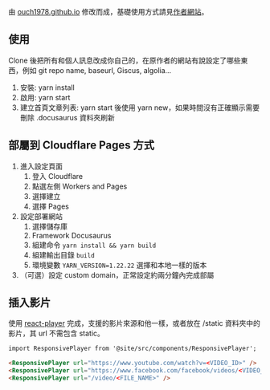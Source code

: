 由 [ouch1978.github.io](https://github.com/Ouch1978/ouch1978.github.io) 修改而成，基礎使用方式請見[作者網站](https://ouch1978.github.io/)。

## 使用

Clone 後把所有和個人訊息改成你自己的，在原作者的網站有說設定了哪些東西，例如 git repo name, baseurl, Giscus, algolia...

1. 安裝: yarn install
2. 啟用: yarn start
3. 建立首頁文章列表: yarn start 後使用 yarn new，如果時間沒有正確顯示需要刪除 .docusaurus 資料夾刷新

## 部屬到 Cloudflare Pages 方式

1. 進入設定頁面
   1. 登入 Cloudflare
   2. 點選左側 Workers and Pages
   3. 選擇建立
   4. 選擇 Pages
2. 設定部署網站
   1. 選擇儲存庫
   2. Framework Docusaurus
   3. 組建命令 `yarn install && yarn build`
   4. 組建輸出目錄 `build`
   5. 環境變數 `YARN_VERSION=1.22.22` 選擇和本地一樣的版本
3. （可選）設定 custom domain，正常設定約兩分鐘內完成部屬

## 插入影片

使用 [react-player](https://github.com/cookpete/react-player) 完成，支援的影片來源和他一樣，或者放在 /static 資料夾中的影片，其 url 不需包含 static。

```md
import ResponsivePlayer from '@site/src/components/ResponsivePlayer';

<ResponsivePlayer url="https://www.youtube.com/watch?v=<VIDEO_ID>" />
<ResponsivePlayer url="https://www.facebook.com/facebook/videos/<VIDEO_ID>/" />
<ResponsivePlayer url="/video/<FILE_NAME>" />
```
